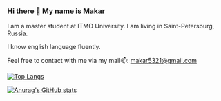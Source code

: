 ### Hi there 👋  My name is Makar

I am a master student at ITMO University.
I am living in Saint-Petersburg, Russia. 


I know english language fluently.

Feel free to contact with me via my mail📫: makar5321@gmail.com

[![Top Langs](https://github-readme-stats.vercel.app/api/top-langs/?username=nakata5321&layout=compact&theme=tokyonight&count_private=true)](https://github.com/anuraghazra/github-readme-stats)


[![Anurag's GitHub stats](https://github-readme-stats.vercel.app/api?username=nakata5321&count_private=true&theme=tokyonight)](https://github.com/anuraghazra/github-readme-stats)

<!--
**nakata5321/nakata5321** is a ✨ _special_ ✨ repository because its `README.md` (this file) appears on your GitHub profile.

Here are some ideas to get you started:

- 🔭 I’m currently working on ...
- 🌱 I’m currently learning ...
- 👯 I’m looking to collaborate on ...
- 🤔 I’m looking for help with ...
- 💬 Ask me about ...
- 📫 How to reach me: ...
- 😄 Pronouns: ...
- ⚡ Fun fact: ...
-->
